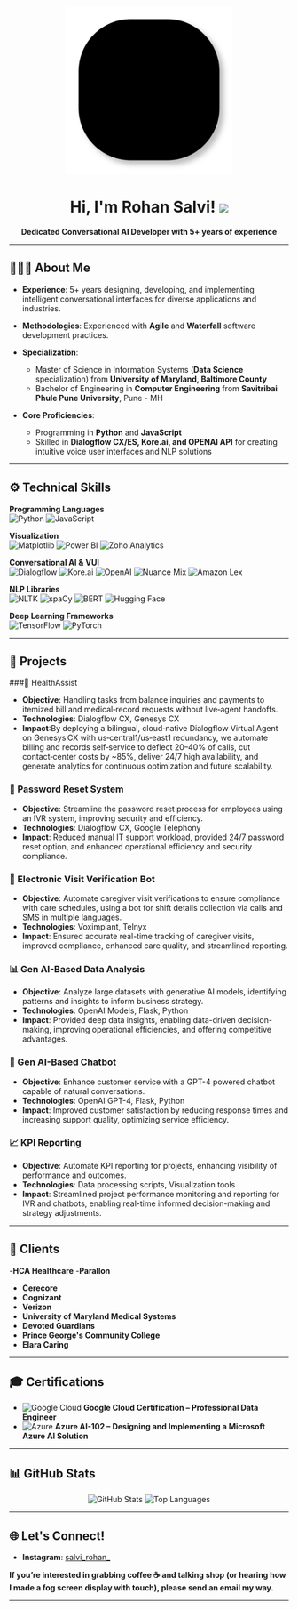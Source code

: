 <!--
If you want to add a profile view counter, you can use services like https://visitor-badge.glitch.me or https://komarev.com. 
Example: ![Visitors](https://visitor-badge.glitch.me/badge?page_id=USERNAME.REPONAME)
Replace USERNAME with your GitHub username. 
-->

<div align="center">
  <img src="lines.svg" alt="Header Image" width="300" />

  # Hi, I'm Rohan Salvi! <img src="https://media.giphy.com/media/hvRJCLFzcasrR4ia7z/giphy.gif" width="28">
  **Dedicated Conversational AI Developer with 5+ years of experience**  
</div>

---

## 👨🏻‍💻 About Me

- **Experience**: 5+ years designing, developing, and implementing intelligent conversational interfaces for diverse applications and industries.  
- **Methodologies**: Experienced with **Agile** and **Waterfall** software development practices.  
- **Specialization**:  
  - Master of Science in Information Systems (**Data Science** specialization) from **University of Maryland, Baltimore County**  
  - Bachelor of Engineering in **Computer Engineering** from **Savitribai Phule Pune University**, Pune - MH  

- **Core Proficiencies**:  
  - Programming in **Python** and **JavaScript**  
  - Skilled in **Dialogflow CX/ES, Kore.ai, and OPENAI API** for creating intuitive voice user interfaces and NLP solutions  

---

## ⚙️ Technical Skills

**Programming Languages**  
![Python](https://img.shields.io/badge/Python-3776AB?style=flat-square&logo=python&logoColor=white) 
![JavaScript](https://img.shields.io/badge/JavaScript-F7DF1E?style=flat-square&logo=javascript&logoColor=black)

**Visualization**  
![Matplotlib](https://img.shields.io/badge/Matplotlib-007ACC?style=flat-square&logo=python&logoColor=white)
![Power BI](https://img.shields.io/badge/Power%20BI-F2C811?style=flat-square&logo=powerbi&logoColor=black)
![Zoho Analytics](https://img.shields.io/badge/Zoho%20Analytics-d42127?style=flat-square&logo=zoho&logoColor=white)

**Conversational AI & VUI**  
![Dialogflow](https://img.shields.io/badge/Dialogflow-FF9800?style=flat-square&logo=dialogflow&logoColor=white)
![Kore.ai](https://img.shields.io/badge/Kore.ai-3360FF?style=flat-square)
![OpenAI](https://img.shields.io/badge/OpenAI-412991?style=flat-square&logo=openai&logoColor=white)
![Nuance Mix](https://img.shields.io/badge/NuanceMix-00758f?style=flat-square)
![Amazon Lex](https://img.shields.io/badge/Amazon%20Lex-232F3E?style=flat-square&logo=amazon-aws&logoColor=white)

**NLP Libraries**  
![NLTK](https://img.shields.io/badge/NLTK-85C44E?style=flat-square)
![spaCy](https://img.shields.io/badge/spaCy-09A3D5?style=flat-square)
![BERT](https://img.shields.io/badge/BERT-181717?style=flat-square&logo=github)
![Hugging Face](https://img.shields.io/badge/Hugging%20Face-FFD858?style=flat-square&logo=huggingface&logoColor=black)

**Deep Learning Frameworks**  
![TensorFlow](https://img.shields.io/badge/TensorFlow-FF6F00?style=flat-square&logo=TensorFlow&logoColor=white)
![PyTorch](https://img.shields.io/badge/PyTorch-EE4C2C?style=flat-square&logo=PyTorch&logoColor=white)

---

## 🚀 Projects

###🏥 HealthAssist 
- **Objective**: Handling tasks from balance inquiries and payments to itemized bill and medical‑record requests without live‑agent handoffs.
- **Technologies**:  Dialogflow CX, Genesys CX
- **Impact**:By deploying a bilingual, cloud‑native Dialogflow Virtual Agent on Genesys CX with us‑central1/us‑east1 redundancy, we automate billing and records self‑service to deflect 20–40% of calls, cut contact‑center costs by ~85%, deliver 24/7 high availability, and generate analytics for continuous optimization and future scalability.
  
### 🔑 Password Reset System
- **Objective**: Streamline the password reset process for employees using an IVR system, improving security and efficiency.  
- **Technologies**: Dialogflow CX, Google Telephony  
- **Impact**: Reduced manual IT support workload, provided 24/7 password reset option, and enhanced operational efficiency and security compliance.

### 🏥 Electronic Visit Verification Bot
- **Objective**: Automate caregiver visit verifications to ensure compliance with care schedules, using a bot for shift details collection via calls and SMS in multiple languages.  
- **Technologies**: Voximplant, Telnyx  
- **Impact**: Ensured accurate real-time tracking of caregiver visits, improved compliance, enhanced care quality, and streamlined reporting.

### 📊 Gen AI-Based Data Analysis
- **Objective**: Analyze large datasets with generative AI models, identifying patterns and insights to inform business strategy.  
- **Technologies**: OpenAI Models, Flask, Python  
- **Impact**: Provided deep data insights, enabling data-driven decision-making, improving operational efficiencies, and offering competitive advantages.

### 💬 Gen AI-Based Chatbot
- **Objective**: Enhance customer service with a GPT-4 powered chatbot capable of natural conversations.  
- **Technologies**: OpenAI GPT-4, Flask, Python  
- **Impact**: Improved customer satisfaction by reducing response times and increasing support quality, optimizing service efficiency.

### 📈 KPI Reporting
- **Objective**: Automate KPI reporting for projects, enhancing visibility of performance and outcomes.  
- **Technologies**: Data processing scripts, Visualization tools  
- **Impact**: Streamlined project performance monitoring and reporting for IVR and chatbots, enabling real-time informed decision-making and strategy adjustments.

---

## 🤝 Clients
-**HCA Healthcare**
-**Parallon**
- **Cerecore**  
- **Cognizant**  
- **Verizon**  
- **University of Maryland Medical Systems**  
- **Devoted Guardians**  
- **Prince George's Community College**  
- **Elara Caring**  

---

## 🎓 Certifications
- <img src="https://img.icons8.com/color/48/000000/google-cloud.png" alt="Google Cloud" width="24" /> **Google Cloud Certification – Professional Data Engineer**  
- <img src="https://img.icons8.com/color/48/000000/azure-1.png" alt="Azure" width="24" /> **Azure AI-102 – Designing and Implementing a Microsoft Azure AI Solution**

---

## 📊 GitHub Stats

<!-- Substitute YOUR_GITHUB_USERNAME in the links below with your actual GitHub username -->

<p align="center">
  <img src="https://github-readme-stats.vercel.app/api?username=C4Rohan&show_icons=true&theme=radical" height="150" alt="GitHub Stats" />
  <img src="https://github-readme-stats.vercel.app/api/top-langs/?username=C4Rohan&layout=compact&theme=radical" height="150" alt="Top Languages" />
</p>

---

## 🌐 Let's Connect!


- **Instagram**: [salvi_rohan_](https://www.instagram.com/salvi_rohan_/)  

**If you’re interested in grabbing coffee ☕️ and talking shop (or hearing how I made a fog screen display with touch), please send an email my way.**  

---
